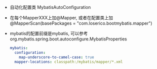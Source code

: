 * 自动化配置类 MybatisAutoConfiguration

* 在每个MapperXXX上加@Mapper, 或者在配置类上加 @MapperScan(basePackages = "com.loserico.bootmybatis.mapper")

* mybatis的配置前缀是mybatis, 可以参考org.mybatis.spring.boot.autoconfigure.MybatisProperties

  ```yaml
  mybatis:
    configuration:
      map-underscore-to-camel-case: true
    mapper-locations: classpath:/mybatis/mapper/*.xml
  ```

  